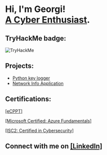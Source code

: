<h1>Hi, I'm Georgi! <br/><a href="https://github.com/goro-dim">A Cyber Enthusiast</a>.
  <h2> TryHackMe badge: </h2><img src="https://tryhackme-badges.s3.amazonaws.com/Bilka.png" alt="TryHackMe">
<h2>Projects:</h2>
<ul>
  <li><a href="https://github.com/goro-dim/k_logger/tree/main">Python key logger</a></li>
  <li><a href="https://github.com/goro-dim/net_info">Network Info Application</a></li>

</ul>  
<h2>Certifications:</h2>
<p>
<a href="https://certs.ine.com/40cb29d6-2060-4ff4-b516-f49e8467118f">[eCPPT]</a>

<a href="https://learn.microsoft.com/en-us/users/georgidimitrov-2406/credentials/3cd9abf39dd85033">[Microsoft Certified: Azure Fundamentals]</a>

<a href="https://www.credly.com/badges/e93bb634-fd9e-4265-bd94-ef231b1e2c74/">[ISC2: Certified in Cybersecurity]</a>
</p>

<h2> Connect with me on <a href =https://www.linkedin.com/in/georgi-dimitrov-770886255/> [LinkedIn]<a/> </h2>

<!--
Comment
-->

